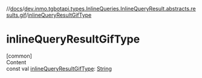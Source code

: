 //[docs](../../index.md)/[dev.inmo.tgbotapi.types.InlineQueries.InlineQueryResult.abstracts.results.gif](index.md)/[inlineQueryResultGifType](inline-query-result-gif-type.md)



# inlineQueryResultGifType  
[common]  
Content  
const val [inlineQueryResultGifType](inline-query-result-gif-type.md): [String](https://kotlinlang.org/api/latest/jvm/stdlib/kotlin/-string/index.html)  



